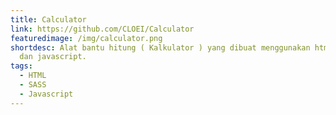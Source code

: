 ```yaml
---
title: Calculator
link: https://github.com/CLOEI/Calculator
featuredimage: /img/calculator.png
shortdesc: Alat bantu hitung ( Kalkulator ) yang dibuat menggunakan html, sass
  dan javascript.
tags:
  - HTML
  - SASS
  - Javascript
---
```

